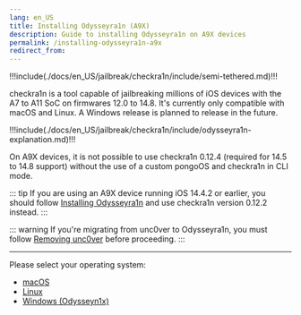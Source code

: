 ```yaml
---
lang: en_US
title: Installing Odysseyra1n (A9X)
description: Guide to installing Odysseyra1n on A9X devices
permalink: /installing-odysseyra1n-a9x
redirect_from:
---
```


!!!include(./docs/en_US/jailbreak/checkra1n/include/semi-tethered.md)!!!

checkra1n is a tool capable of jailbreaking millions of iOS devices with the A7 to A11 SoC on firmwares 12.0 to 14.8. It's currently only compatible with macOS and Linux. A Windows release is planned to release in the future.

!!!include(./docs/en_US/jailbreak/checkra1n/include/odysseyra1n-explanation.md)!!!

On A9X devices, it is not possible to use checkra1n 0.12.4 (required for 14.5 to 14.8 support) without the use of a custom pongoOS and checkra1n in CLI mode.

::: tip
If you are using an A9X device running iOS 14.4.2 or earlier, you should follow [Installing Odysseyra1n](installing-odysseyra1n) and use checkra1n version 0.12.2 instead.
:::

::: warning
If you're migrating from unc0ver to Odysseyra1n, you must follow [Removing unc0ver](/removing-unc0ver) before proceeding.
:::

---

Please select your operating system:
- [macOS](/installing-odysseyra1n-a9x/macos)
- [Linux](/installing-odysseyra1n-a9x/linux)
- [Windows (Odysseyn1x)](/using-odysseyn1x-a9x)